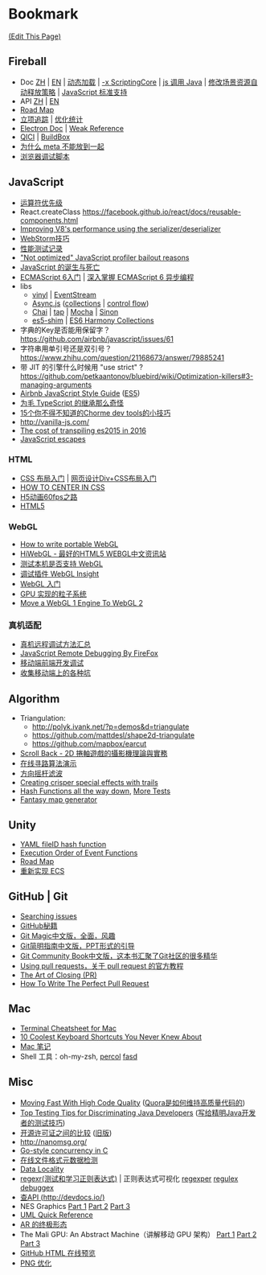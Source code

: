 # Bookmark
[(Edit This Page)](https://github.com/jareguo/bookmark/edit/master/README.md)

## Fireball
- Doc [ZH](http://www.cocos.com/docs/creator/) | [EN](http://www.cocos2d-x.org/docs/editors_and_tools/creator/index.html) | [动态加载](http://www.cocos.com/docs/creator/scripting/load-assets.html#--3) | [-x ScriptingCore](http://cocos2d-x.org/docs/api-ref/cplusplus/v3x/dc/da6/class_scripting_core.html) | [js 调用 Java](http://www.cocos.com/doc/article/index?type=cocos2d-x&url=/doc/cocos-docs-master/manual/framework/cocos2d-js/catalog/../../html5/v3/reflection/zh.md) | [修改场景资源自动释放策略](http://www.cocos.com/docs/creator/asset-workflow/scene-managing.html#--4) | [JavaScript 标准支持](http://www.cocos.com/docs/creator/scripting/reference/javascript-support.html)
- API [ZH](http://www.cocos.com/docs/creator/api) | [EN](http://cocos2d-x.org/docs/api-ref/)
- [Road Map](http://forum.cocos.com/t/roadmap-2016-4-26/35537)
- [立项追踪](https://docs.google.com/spreadsheets/d/1pbGOVIsK1htPDadZAG8-_BEEXOL1-QopeP6RowbTXng/edit#gid=0) | [优化统计](https://docs.google.com/spreadsheets/d/1mPwrG0WvbDqcI76IQ9isxkrvPV9ThVxHzX2GxM5IOxk/edit?pli=1#gid=253008675)
- [Electron Doc](https://github.com/atom/electron/tree/master/docs) | [Weak Reference](http://electron.atom.io/blog/2016/09/20/electron-internals-weak-references)
- [QICI](http://docs.zuoyouxi.com/manual/) | [BuildBox](http://go.buildbox.com/)
- [为什么 meta 不能放到一起](http://forum.cocos.com/t/topic/36538)
- [浏览器调试脚本](https://gist.github.com/jareguo/7f20001f099759be62dac7e6b76aec07)

## JavaScript
- [运算符优先级](https://developer.mozilla.org/zh-CN/docs/Web/JavaScript/Reference/Operators/Operator_Precedence)
- React.createClass https://facebook.github.io/react/docs/reusable-components.html
- [Improving V8's performance using the serializer/deserializer](http://www.hashseed.net/2015/03/improving-v8s-performance-using.html)
- [WebStorm技巧](https://github.com/jareguo/web-storm-tips)
- [性能测试记录](https://gist.github.com/jareguo/5b3096ab6b8eff9bade5)
- ["Not optimized" JavaScript profiler bailout reasons](https://github.com/GoogleChrome/devtools-docs/issues/53)
- [JavaScript 的诞生与死亡](http://v.youku.com/v_show/id_XODAzOTY1MTM2.html?from=s1.8-1-1.2)
- [ECMAScript 6入门](http://es6.ruanyifeng.com) | [深入掌握 ECMAScript 6 异步编程](http://www.ruanyifeng.com/blog/2015/04/generator.html)
- libs
    - [vinyl](https://github.com/wearefractal/vinyl) | [EventStream](https://github.com/dominictarr/event-stream)
    - [Async.js](https://github.com/caolan/async) ([collections](https://github.com/caolan/async#collections) | [control flow](https://github.com/caolan/async#control-flow))
    - [Chai](http://chaijs.com/api/bdd) | [tap](https://github.com/tapjs/node-tap) | [Mocha](http://mochajs.org/#usage) | [Sinon](http://sinonjs.org/docs)
    - [es5-shim](https://facebook.github.io/react/docs/working-with-the-browser.html#polyfills-needed-to-support-older-browsers) | [ES6 Harmony Collections](https://github.com/WebReflection/es6-collections)
- 字典的Key是否能用保留字？ https://github.com/airbnb/javascript/issues/61
- 字符串用单引号还是双引号？ https://www.zhihu.com/question/21168673/answer/79885241
- 带 JIT 的引擎什么时候用 "use strict" ?  https://github.com/petkaantonov/bluebird/wiki/Optimization-killers#3-managing-arguments
- [Airbnb JavaScript Style Guide](https://github.com/airbnb/javascript) ([ES5](https://github.com/airbnb/javascript/tree/master/es5))
- [为毛 TypeScript 的继承那么奇怪](http://blog.brillskills.com/2013/09/javascript-subclassing-using-object-create/)
- [15个你不得不知道的Chorme dev tools的小技巧](http://www.w3cplus.com/tools/15-must-know-chrome-devtools-tips-tricks.html)
- http://vanilla-js.com/
- [The cost of transpiling es2015 in 2016](https://github.com/paulirish/The-cost-of-transpiling-es2015-in-2016)
- [JavaScript escapes](https://mothereff.in/js-escapes)

### HTML
- [CSS 布局入门](http://zh.learnlayout.com/) | [网页设计Div+CSS布局入门](http://keleyi.com/a/bjac/6b6qdgva.htm)
- [HOW TO CENTER IN CSS](http://howtocenterincss.com/)
- [H5动画60fps之路](http://card.weibo.com/article/h5/s#cid=1001603865643593165786&from=1053093010&wm=3333_2001&ip=120.42.91.191) 
- [HTML5 <audio> and Audio() Support Tester](http://www.jplayer.org/HTML5.Audio.Support/)

### WebGL
- [How to write portable WebGL](http://codeflow.org/entries/2013/feb/22/how-to-write-portable-webgl/) 
- [HiWebGL - 最好的HTML5 WEBGL中文资讯站](http://www.hiwebgl.com/)
- [测试本机是否支持 WebGL](https://get.webgl.org/)
- [调试插件 WebGL Insight](https://github.com/3Dparallax/insight)
- [WebGL 入门](https://msdn.microsoft.com/zh-cn/library/dn385807(v=vs.85).aspx)
- [GPU 实现的粒子系统](http://nullprogram.com/blog/2014/06/29/)
- [Move a WebGL 1 Engine To WebGL 2](https://github.com/shrekshao/MoveWebGL1EngineToWebGL2)

### 真机适配
- [真机远程调试方法汇总](https://github.com/wuchangming/remote_inspect_web_on_real_device)
- [JavaScript Remote Debugging By FireFox](http://www.cocos2d-x.org/wiki/Javascript_Remote_Debugging)
- [移动端前端开发调试](http://yujiangshui.com/multidevice-frontend-debug/)
- [收集移动端上的各种坑](https://github.com/RubyLouvre/mobileHack/network)

## Algorithm
- Triangulation:
    - http://polyk.ivank.net/?p=demos&d=triangulate  
    - https://github.com/mattdesl/shape2d-triangulate
    - https://github.com/mapbox/earcut
- [Scroll Back - 2D 捲軸遊戲的攝影機理論與實務](https://igdshare.org/content/gdc2015-2d-scrolling-itay-keren)
- [在线寻路算法演示](http://qiao.github.io/PathFinding.js/visual/)
- [方向摇杆滤波](http://www.gamasutra.com/blogs/RyanJuckett/20160329/268937/Interpreting_Analog_Sticks_in_INVERSUS.php)
- [Creating crisper special effects with trails](http://joostdevblog.blogspot.com/2016/09/creating-crisper-special-effects-with.html)
- [Hash Functions all the way down](http://aras-p.info/blog/2016/08/02/Hash-Functions-all-the-way-down/), [More Tests](http://aras-p.info/blog/2016/08/09/More-Hash-Function-Tests/)
- [Fantasy map generator](https://github.com/mewo2/terrain)

## Unity
- [YAML fileID hash function](http://forum.unity3d.com/threads/yaml-fileid-hash-function-for-dll-scripts.252075/#post-1695479)
- [Execution Order of Event Functions](http://docs.unity3d.com/Manual/ExecutionOrder.html)
- [Road Map](http://unity3d.com/unity/roadmap)
- [重新实现 ECS](http://t-machine.org/index.php/category/entity-systems/)

## GitHub | Git
- [Searching issues](https://help.github.com/articles/searching-issues/)
- [GitHub秘籍](https://github.com/tiimgreen/github-cheat-sheet/blob/master/README.zh-cn.md)
- [Git Magic中文版，全面，风趣](http://www-cs-students.stanford.edu/~blynn/gitmagic/intl/zh_cn/index.html)
- [Git简明指南中文版，PPT形式的引导](http://rogerdudler.github.io/git-guide/index.zh.html)
- [Git Community Book中文版，这本书汇聚了Git社区的很多精华](http://gitbook.liuhui998.com/index.html)
- [Using pull requests，关于 pull request 的官方教程](https://help.github.com/articles/using-pull-requests/)
- [The Art of Closing (PR)](https://blog.jessfraz.com/post/the-art-of-closing/)
- [How To Write The Perfect Pull Request](https://github.com/blog/1943-how-to-write-the-perfect-pull-request)

## Mac
- [Terminal Cheatsheet for Mac](https://github.com/0nn0/terminal-mac-cheatsheet)
- [10 Coolest Keyboard Shortcuts You Never Knew About](http://www.maclife.com/article/features/10_coolest_keyboard_shortcuts_you_never_knew_about)
- [Mac 笔记](https://gist.github.com/jareguo/7bce627a82a8fba51b48)
- Shell 工具：oh-my-zsh, [percol](https://github.com/mooz/percol) [fasd](https://github.com/clvv/fasd)

## Misc
- [Moving Fast With High Code Quality](http://engineering.quora.com/Moving-Fast-With-High-Code-Quality) ([Quora是如何维持高质量代码的](http://www.jointforce.com/jfperiodical/article/942))
- [Top Testing Tips for Discriminating Java Developers](http://zeroturnaround.com/rebellabs/top-testing-tips-for-discriminating-java-developers/) ([写给精明Java开发者的测试技巧](http://www.importnew.com/16392.html))
- [开源许可证之间的比较](http://img.my.csdn.net/uploads/201105/3/5321_1304429916T0S0.png) ([旧版](https://cloud.githubusercontent.com/assets/1503156/10157717/17482b9a-66bf-11e5-9799-a62063d527c0.png))
- http://nanomsg.org/
- [Go-style concurrency in C](http://libmill.org/)
- [在线文件格式元数据检测](http://regex.info/exif.cgi)
- [Data Locality](http://gameprogrammingpatterns.com/data-locality.html)
- [regexr(测试和学习正则表达式)](http://www.regexr.com/) | 正则表达式可视化 [regexper](http://regexper.com/) [regulex](https://jex.im/regulex/) [debuggex](https://www.debuggex.com/)
- [查API (http://devdocs.io/)](http://devdocs.io/)
- NES Graphics [Part 1](http://www.dustmop.io/blog/2015/04/28/nes-graphics-part-1/) [Part 2](http://www.dustmop.io/blog/2015/06/08/nes-graphics-part-2/) [Part 3](http://www.dustmop.io/blog/2015/12/18/nes-graphics-part-3/)
- [UML Quick Reference](http://www.holub.com/goodies/uml/)
- [AR 的终极形态](https://vimeo.com/166807261?ref=fb-share)
- The Mali GPU: An Abstract Machine（讲解移动 GPU 架构） [Part 1](https://community.arm.com/groups/arm-mali-graphics/blog/2014/02/03/the-mali-gpu-an-abstract-machine-part-1)
 [Part 2](https://community.arm.com/groups/arm-mali-graphics/blog/2014/02/20/the-mali-gpu-an-abstract-machine-part-2)
 [Part 3](https://community.arm.com/groups/arm-mali-graphics/blog/2014/03/12/the-mali-gpu-an-abstract-machine-part-3--the-shader-core)
- [GitHub HTML 在线预览](http://htmlpreview.github.io/)
- [PNG 优化](http://zcfy.cc/article/png-optimisation-1246.html)
